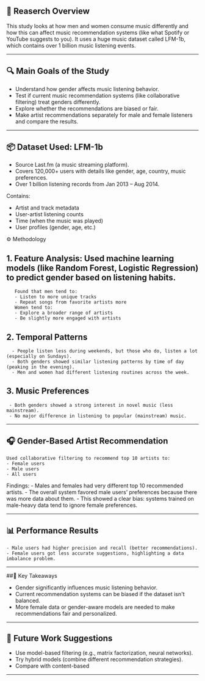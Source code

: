 ## 🧠 Reaserch Overview
This study looks at how men and women consume music differently and how this can affect music recommendation systems
(like what Spotify or YouTube suggests to you). It uses a huge music dataset called LFM-1b, which contains over 1 billion music listening events.

---

## 🔍 Main Goals of the Study
  - Understand how gender affects music listening behavior.
  - Test if current music recommendation systems (like collaborative filtering) treat genders differently.
  - Explore whether the recommendations are biased or fair.
  - Make artist recommendations separately for male and female listeners and compare the results.

---

## 📦 Dataset Used: LFM-1b
  - Source Last.fm (a music streaming platform).
  - Covers 120,000+ users with details like gender, age, country, music preferences.
  - Over 1 billion listening records from Jan 2013 – Aug 2014.
  
  Contains:
  - Artist and track metadata
  - User-artist listening counts
  - Time (when the music was played)
  - User profiles (gender, age, etc.)

⚙️ Methodology
 ## 1. Feature Analysis: Used machine learning models (like Random Forest, Logistic Regression) to predict gender based on listening habits.
       Found that men tend to:
       - Listen to more unique tracks
       - Repeat songs from favorite artists more
       Women tend to:
       - Explore a broader range of artists
       - Be slightly more engaged with artists
 ## 2. Temporal Patterns
      - People listen less during weekends, but those who do, listen a lot (especially on Sundays).
      - Both genders showed similar listening patterns by time of day (peaking in the evening).
      - Men and women had different listening routines across the week.
## 3. Music Preferences
     - Both genders showed a strong interest in novel music (less mainstream).
     - No major difference in listening to popular (mainstream) music.

---

## 🎧 Gender-Based Artist Recommendation
    Used collaborative filtering to recommend top 10 artists to:
    - Female users
    - Male users
    - All users

Findings:
    - Males and females had very different top 10 recommended artists.
    - The overall system favored male users’ preferences because there was more data about them.
    - This showed a clear bias: systems trained on male-heavy data tend to ignore female preferences.

---
 
## 📊 Performance Results
    - Male users had higher precision and recall (better recommendations).
    - Female users got less accurate suggestions, highlighting a data imbalance problem.

---

##📌 Key Takeaways
   - Gender significantly influences music listening behavior.
   - Current recommendation systems can be biased if the dataset isn't balanced.
   - More female data or gender-aware models are needed to make recommendations fair and personalized.
---

## 🔮 Future Work Suggestions
  - Use model-based filtering (e.g., matrix factorization, neural networks).
  - Try hybrid models (combine different recommendation strategies).
  - Compare with content-based

---

